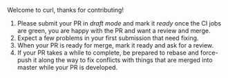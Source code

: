 <!--
Copyright (C) Daniel Stenberg, <daniel@haxx.se>, et al.

SPDX-License-Identifier: curl
-->
Welcome to curl, thanks for contributing!

1. Please submit your PR in *draft mode* and mark it *ready* once the CI jobs
   are green, you are happy with the PR and want a review and merge.
2. Expect a few problems in your first submission that need fixing.
3. When your PR is ready for merge, mark it ready and ask for a review.
4. If your PR takes a while to complete, be prepared to rebase and force-push
   it along the way to fix conflicts with things that are merged into master
   while your PR is developed.

